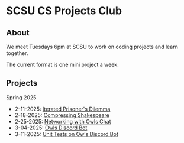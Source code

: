 # SCSU CS Projects Club

## About

We meet Tuesdays 6pm at SCSU to work on coding projects and learn together.

The current format is one mini project a week.

## Projects

Spring 2025

* 2-11-2025: [Iterated Prisoner's Dilemma](https://github.com/ibebrett/prisoners)
* 2-18-2025: [Compressing Shakespeare](https://github.com/ibebrett/owls_compress)
* 2-25-2025: [Networking with Owls Chat](https://github.com/ibebrett/owls_chat)
* 3-04-2025: [Owls Discord Bot](https://github.com/ibebrett/owls_discord)
* 3-11-2025: [Unit Tests on Owls Discord Bot](https://github.com/ibebrett/owls_discord)
